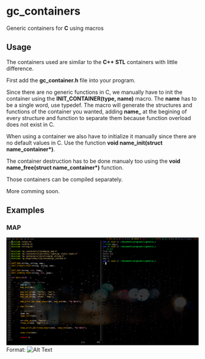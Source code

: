 # gc_containers
Generic containers for **C** using macros 

## Usage 
The containers used are similar to the **C++ STL** containers with little 
difference.

First add the **gc_container.h** file into your program.

Since there are no generic functions in C, we manually have to 
init the container using the **INIT_CONTAINER(type, name)** macro.
The **name** has to be a single word, use typedef.
The macro will generate the structures and functions of the
container you wanted, adding **name_** at the begining of 
every structure and function to separate them because function
overload does not exist in C.

When using a container we also have to initialize it manually since
there are no default values in C. Use the function
 __void name_init(struct name_container*)__.

The container destruction has to be done manualy too using the
__void name_free(struct name_container*)__ function.

Those containers can be compiled separately.

More comming soon.

## Examples
### MAP

![GitHub Logo](img/map.png)
Format: ![Alt Text](url)
